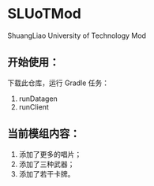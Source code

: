 # SLUoTMod
ShuangLiao University of Technology Mod

## 开始使用：

下载此仓库，运行 Gradle 任务：

1. runDatagen
2. runClient

## 当前模组内容：

1. 添加了更多的唱片；
2. 添加了三种武器；
3. 添加了若干卡牌。